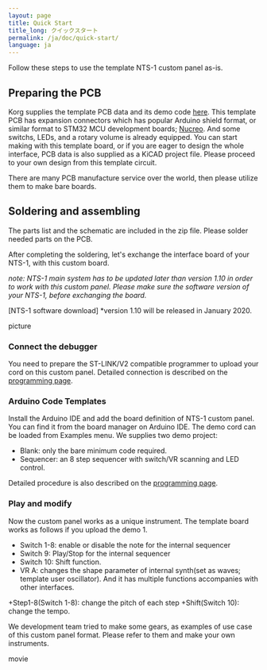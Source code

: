 ```yaml
---
layout: page
title: Quick Start
title_long: クイックスタート
permalink: /ja/doc/quick-start/
language: ja
---
```


Follow these steps to use the template NTS-1 custom panel as-is.

## Preparing the PCB

Korg supplies the template PCB data and its demo code [here](). This template PCB has expansion connectors which has popular Arduino shield format, or similar format to STM32 MCU development boards; [Nucreo](https://www.st.com/en/evaluation-tools/stm32-nucleo-boards.html). And some switchs, LEDs, and a rotary volume is already equipped. You can start making with this template board, or if you are eager to design the whole interface, PCB data is also supplied as a KiCAD project file. Please proceed to your own design from this template circuit.

There are many PCB manufacture service over the world, 
 then please utilize them to make bare boards.

## Soldering and assembling

The parts list and the schematic are included in the zip file. Please solder needed parts on the PCB.

After completing the soldering, let's exchange the interface board of your NTS-1, with this custom board.

_note: NTS-1 main system has to be updated later than version 1.10 in order to work with this custom panel. Please make sure the software version of your NTS-1, before exchanging the board._

[NTS-1 software download]
*version 1.10 will be released in January 2020.

picture


### Connect the debugger

You need to prepare the ST-LINK/V2 compatible programmer to upload your cord on this custom panel. Detailed connection is described on the [programming page]().


### Arduino Code Templates

Install the Arduino IDE and add the board definition of NTS-1 custom panel. You can find it from the board manager on Arduino IDE. The demo cord can be loaded from Examples menu. We supplies two demo project:

* Blank: only the bare minimum code required.
* Sequencer: an 8 step sequencer with switch/VR scanning and LED control.

Detailed procedure is also described on the [programming page]().

### Play and modify

Now the custom panel works as a unique instrument. The template board works as follows if you upload the demo 1.

* Switch 1-8:
 enable or disable the note for the internal sequencer
* Switch 9:
 Play/Stop for the internal sequencer
* Switch 10:
 Shift function.
* VR A:
 changes the shape parameter of internal synth(set as waves; template user oscillator). And it has multiple functions accompanies with other interfaces.
 
 +Step1-8(Switch 1-8): change the pitch of each step
 +Shift(Switch 10): change the tempo.

We development team tried to make some gears, as examples of use case of this custom panel format. Please refer to them and make your own instruments.

movie
